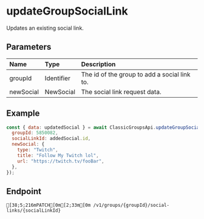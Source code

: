 
# updateGroupSocialLink
Updates an existing social link.


## Parameters
| Name      | Type       | Description                                  |
| :-------- | :--------- | :------------------------------------------- |
| groupId   | Identifier | The id of the group to add a social link to. |
| newSocial | NewSocial  | The social link request data.                |



## Example
```js copy showLineNumbers
const { data: updatedSocial } = await ClassicGroupsApi.updateGroupSocialLink({
  groupId: 5850082,
  socialLinkId: addedSocial.id,
  newSocial: {
    type: "Twitch",
    title: "Follow My Twitch lol",
    url: "https://twitch.tv/fooBar",
  },
}); 
```

## Endpoint
```ansi
[38;5;216mPATCH[0m[2;33m[0m /v1/groups/{groupId}/social-links/{socialLinkId}
```
  